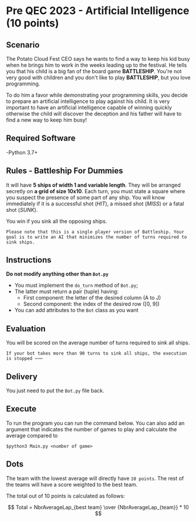 # Pre QEC 2023 - Artificial Intelligence (10 points)

## Scenario

The Potato Cloud Fest CEO says he wants to find a way to keep his kid busy when he brings him to work in the weeks leading up to the festival. He tells you that his child is a big fan of the board game **BATTLESHIP**. You're not very good with children and you don't like to play **BATTLESHIP**, but you love programming.

To do him a favor while demonstrating your programming skills, you decide to prepare an artificial intelligence to play against his child. It is very important to have an artificial intelligence capable of winning quickly otherwise the child will discover the deception and his father will have to find a new way to keep him busy!

## Required Software
-Python 3.7+

## Rules - Battleship For Dummies

It will have **5 ships of width 1 and variable length**. They will be arranged secretly on **a grid of size 10x10**. Each turn, you must state a square where you suspect the presence of some part of any ship. You will know immediately if it is a successful shot (*HIT*), a missed shot (*MISS*) or a fatal shot (*SUNK*).

You win if you sink all the opposing ships.

```Please note that this is a single player version of Battleship. Your goal is to write an AI that minimizes the number of turns required to sink ships.```

## Instructions

**Do not modify anything other than `Bot.py`**

* You must implement the `do_turn` method of `Bot.py`;
* The latter must return a pair (tuple) having:
    * First component: the letter of the desired column (A to J)
    * Second component: the index of the desired row (\[0, 9\])
* You can add attributes to the `Bot` class as you want

## Evaluation

You will be scored on the average number of turns required to sink all ships.

```If your bot takes more than 90 turns to sink all ships, the execution is stopped ✂✂✂```

## Delivery

You just need to put the `Bot.py` file back.

## Execute
To run the program you can run the command below. You can also add an argument that indicates the number of games to play and calculate the average compared to
```
$python3 Main.py <number of game>
```

## Dots

The team with the lowest average will directly have `10 points`. The rest of the teams will have a score weighted to the best team.

The total out of 10 points is calculated as follows:

$$ Total =  NbrAverageLap_{best team} \over {NbrAverageLap_{team}} * 10 $$